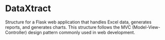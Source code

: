 # DataXtract
Structure for a Flask web application that handles Excel data, generates reports, and generates charts. This structure follows the MVC (Model-View-Controller) design pattern commonly used in web development.
